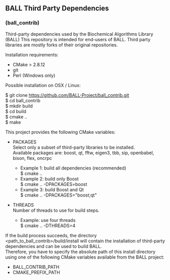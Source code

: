 ## BALL Third Party Dependencies
### (ball_contrib)

Third-party dependencies used by the Biochemical Algorithms Library (BALL) 
This repository is intended for end-users of BALL.
Third party libraries are mostly forks of their original repositories.

Installation requirements:

 - CMake > 2.8.12
 - git
 - Perl (Windows only)

Possible installation on OSX / Linux:

  $ git clone https://github.com/BALL-Project/ball_contrib.git  
  $ cd ball_contrib  
  $ mkdir build  
  $ cd build  
  $ cmake ..  
  $ make  

This project provides the following CMake variables:

 - PACKAGES  
   Select only a subset of third-party libraries to be installed.  
   Available packages are: boost, qt, fftw, eigen3, tbb, sip, openbabel, bison, flex, oncrpc
   * Example 1: build all dependencies (recommended)  
     $ cmake ..
   * Example 2: build only Boost  
     $ cmake .. -DPACKAGES=boost
   * Example 3: build Boost and Qt  
     $ cmake .. -DPACKAGES="boost;qt"

 - THREADS   
   Number of threads to use for build steps.  
   * Example: use four threads  
     $ cmake .. -DTHREADS=4

 If the build process succeeds, the directory <path_to_ball_contrib>/build/install
 will contain the installation of third-party dependencies and can be used to build
 BALL.  
 Therefore, you have to specify the absolute path of this install directory using one
 of the following CMake variables available from the BALL project:  
 - BALL_CONTRIB_PATH
 - CMAKE_PREFIX_PATH




